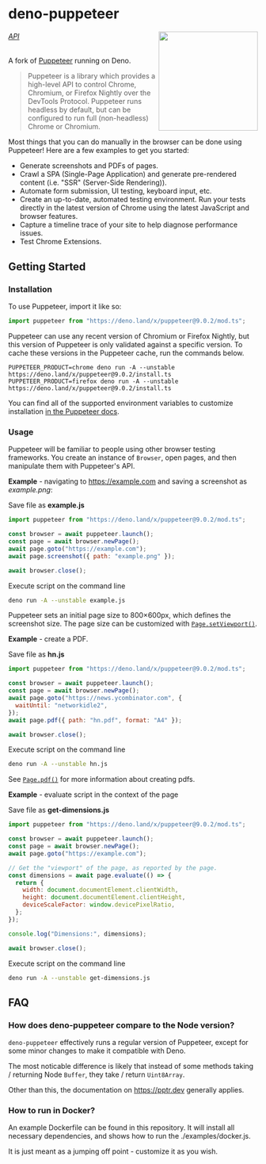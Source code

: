 # deno-puppeteer

<img src="./logo.png" height="200" align="right">

###### [API](https://github.com/puppeteer/puppeteer/blob/v9.0.2/docs/api.md)

A fork of [Puppeteer](https://pptr.dev/) running on Deno.

> Puppeteer is a library which provides a high-level API to control Chrome,
> Chromium, or Firefox Nightly over the DevTools Protocol. Puppeteer runs
> headless by default, but can be configured to run full (non-headless) Chrome
> or Chromium.

Most things that you can do manually in the browser can be done using Puppeteer!
Here are a few examples to get you started:

- Generate screenshots and PDFs of pages.
- Crawl a SPA (Single-Page Application) and generate pre-rendered content (i.e.
  "SSR" (Server-Side Rendering)).
- Automate form submission, UI testing, keyboard input, etc.
- Create an up-to-date, automated testing environment. Run your tests directly
  in the latest version of Chrome using the latest JavaScript and browser
  features.
- Capture a timeline trace of your site to help diagnose performance issues.
- Test Chrome Extensions.

## Getting Started

### Installation

To use Puppeteer, import it like so:

```ts
import puppeteer from "https://deno.land/x/puppeteer@9.0.2/mod.ts";
```

Puppeteer can use any recent version of Chromium or Firefox Nightly, but this
version of Puppeteer is only validated against a specific version. To cache
these versions in the Puppeteer cache, run the commands below.

```shell
PUPPETEER_PRODUCT=chrome deno run -A --unstable https://deno.land/x/puppeteer@9.0.2/install.ts
PUPPETEER_PRODUCT=firefox deno run -A --unstable https://deno.land/x/puppeteer@9.0.2/install.ts
```

You can find all of the supported environment variables to customize
installation
[in the Puppeteer docs](https://pptr.dev/#?product=Puppeteer&version=v5.5.0&show=api-environment-variables).

### Usage

Puppeteer will be familiar to people using other browser testing frameworks. You
create an instance of `Browser`, open pages, and then manipulate them with
Puppeteer's API.

**Example** - navigating to https://example.com and saving a screenshot as
_example.png_:

Save file as **example.js**

```js
import puppeteer from "https://deno.land/x/puppeteer@9.0.2/mod.ts";

const browser = await puppeteer.launch();
const page = await browser.newPage();
await page.goto("https://example.com");
await page.screenshot({ path: "example.png" });

await browser.close();
```

Execute script on the command line

```bash
deno run -A --unstable example.js
```

Puppeteer sets an initial page size to 800×600px, which defines the screenshot
size. The page size can be customized with
[`Page.setViewport()`](https://github.com/puppeteer/puppeteer/blob/v5.5.0/docs/api.md#pagesetviewportviewport).

**Example** - create a PDF.

Save file as **hn.js**

```js
import puppeteer from "https://deno.land/x/puppeteer@9.0.2/mod.ts";

const browser = await puppeteer.launch();
const page = await browser.newPage();
await page.goto("https://news.ycombinator.com", {
  waitUntil: "networkidle2",
});
await page.pdf({ path: "hn.pdf", format: "A4" });

await browser.close();
```

Execute script on the command line

```bash
deno run -A --unstable hn.js
```

See
[`Page.pdf()`](https://github.com/puppeteer/puppeteer/blob/v5.5.0/docs/api.md#pagepdfoptions)
for more information about creating pdfs.

**Example** - evaluate script in the context of the page

Save file as **get-dimensions.js**

```js
import puppeteer from "https://deno.land/x/puppeteer@9.0.2/mod.ts";

const browser = await puppeteer.launch();
const page = await browser.newPage();
await page.goto("https://example.com");

// Get the "viewport" of the page, as reported by the page.
const dimensions = await page.evaluate(() => {
  return {
    width: document.documentElement.clientWidth,
    height: document.documentElement.clientHeight,
    deviceScaleFactor: window.devicePixelRatio,
  };
});

console.log("Dimensions:", dimensions);

await browser.close();
```

Execute script on the command line

```bash
deno run -A --unstable get-dimensions.js
```

## FAQ

### How does deno-puppeteer compare to the Node version?

`deno-puppeteer` effectively runs a regular version of Puppeteer, except for
some minor changes to make it compatible with Deno.

The most noticable difference is likely that instead of some methods taking /
returning Node `Buffer`, they take / return `Uint8Array`.

Other than this, the documentation on https://pptr.dev generally applies.

### How to run in Docker?

An example Dockerfile can be found in this repository. It will install all
necessary dependencies, and shows how to run the ./examples/docker.js.

It is just meant as a jumping off point - customize it as you wish.
